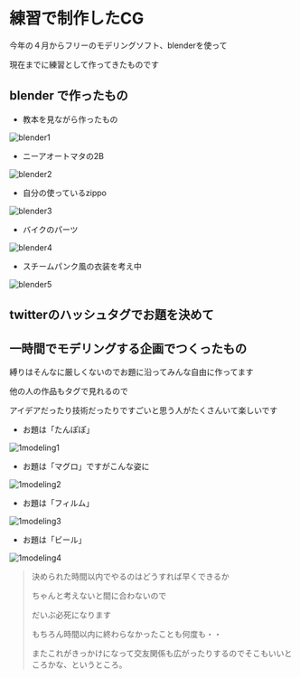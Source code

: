 # 練習で制作したCG

今年の４月からフリーのモデリングソフト、blenderを使って

現在までに練習として作ってきたものです

## blender で作ったもの

* 教本を見ながら作ったもの

![blender1](http://TomoakiOhashi.github.io/images/blender/blender1.PNG)

* ニーアオートマタの2B

![blender2](http://TomoakiOhashi.github.io/images/blender/blender2.PNG)

* 自分の使っているzippo

![blender3](http://TomoakiOhashi.github.io/images/blender/blender3.PNG)

* バイクのパーツ

![blender4](http://TomoakiOhashi.github.io/images/blender/blender4.PNG)

* スチームパンク風の衣装を考え中

![blender5](http://TomoakiOhashi.github.io/images/blender/blender5.PNG)


## twitterのハッシュタグでお題を決めて
## 一時間でモデリングする企画でつくったもの


縛りはそんなに厳しくないのでお題に沿ってみんな自由に作ってます

他の人の作品もタグで見れるので

アイデアだったり技術だったりですごいと思う人がたくさんいて楽しいです


* お題は「たんぽぽ」

![1modeling1](https://TomoakiOhashi.github.io/images/1modeling/1modeling1.PNG)

* お題は「マグロ」ですがこんな姿に

![1modeling2](https://TomoakiOhashi.github.io/images/1modeling/1modeling2.PNG)

* お題は「フィルム」

![1modeling3](https://TomoakiOhashi.github.io/images/1modeling/1modeling3.PNG)

* お題は「ビール」

![1modeling4](https://TomoakiOhashi.github.io/images/1modeling/1modeling4.PNG)


> 決められた時間以内でやるのはどうすれば早くできるか
>
> ちゃんと考えないと間に合わないので
>
> だいぶ必死になります
>
> もちろん時間以内に終わらなかったことも何度も・・
>
> またこれがきっかけになって交友関係も広がったりするのでそこもいいところかな、というところ。
